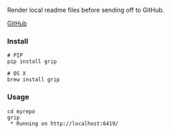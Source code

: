 Render local readme files before sending off to GitHub.

[GitHub](https://github.com/joeyespo/grip)

### Install
```shell
# PIP
pip install grip

# OS X
brew install grip
```

### Usage
```shell
cd myrepo
grip
 * Running on http://localhost:6419/
```
